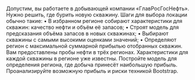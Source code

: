 Допустим, вы работаете в добывающей компании «ГлавРосГосНефть». Нужно решить, где бурить новую скважину. 
Шаги для выбора локации обычно такие:
•	В избранном регионе собирают характеристики для скважин: качество нефти и объём её запасов;
•	Строят модель для предсказания объёма запасов в новых скважинах;
•	Выбирают скважины с самыми высокими оценками значений;
•	Определяют регион с максимальной суммарной прибылью отобранных скважин.
Вам предоставлены пробы нефти в трёх регионах. Характеристики для каждой скважины в регионе уже известны. Постройте модель для определения региона, где добыча принесёт наибольшую прибыль. Проанализируйте возможную прибыль и риски техникой Bootstrap.
